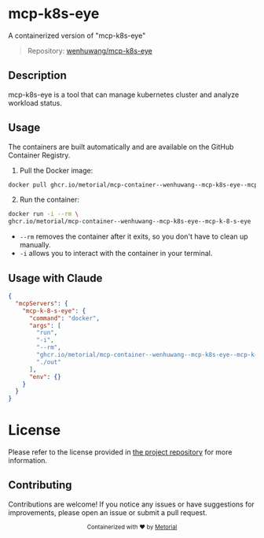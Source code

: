 
# mcp-k8s-eye

A containerized version of "mcp-k8s-eye"

> Repository: [wenhuwang/mcp-k8s-eye](https://github.com/wenhuwang/mcp-k8s-eye)

## Description

mcp-k8s-eye is a tool that can manage kubernetes cluster and analyze workload status.


## Usage

The containers are built automatically and are available on the GitHub Container Registry.

1. Pull the Docker image:

```bash
docker pull ghcr.io/metorial/mcp-container--wenhuwang--mcp-k8s-eye--mcp-k-8-s-eye
```

2. Run the container:

```bash
docker run -i --rm \ 
ghcr.io/metorial/mcp-container--wenhuwang--mcp-k8s-eye--mcp-k-8-s-eye  "./out"
```

- `--rm` removes the container after it exits, so you don't have to clean up manually.
- `-i` allows you to interact with the container in your terminal.




## Usage with Claude

```json
{
  "mcpServers": {
    "mcp-k-8-s-eye": {
      "command": "docker",
      "args": [
        "run",
        "-i",
        "--rm",
        "ghcr.io/metorial/mcp-container--wenhuwang--mcp-k8s-eye--mcp-k-8-s-eye",
        "./out"
      ],
      "env": {}
    }
  }
}
```

# License

Please refer to the license provided in [the project repository](https://github.com/wenhuwang/mcp-k8s-eye) for more information.

## Contributing

Contributions are welcome! If you notice any issues or have suggestions for improvements, please open an issue or submit a pull request.

<div align="center">
  <sub>Containerized with ❤️ by <a href="https://metorial.com">Metorial</a></sub>
</div>
  